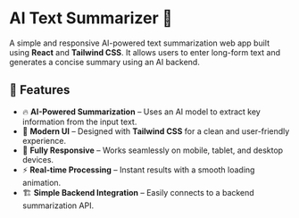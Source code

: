 # AI Text Summarizer 📝

A simple and responsive AI-powered text summarization web app built using **React** and **Tailwind CSS**. It allows users to enter long-form text and generates a concise summary using an AI backend.

## 🚀 Features

- 🔥 **AI-Powered Summarization** – Uses an AI model to extract key information from the input text.
- 🎨 **Modern UI** – Designed with **Tailwind CSS** for a clean and user-friendly experience.
- 📱 **Fully Responsive** – Works seamlessly on mobile, tablet, and desktop devices.
- ⚡ **Real-time Processing** – Instant results with a smooth loading animation.
- 🏗 **Simple Backend Integration** – Easily connects to a backend summarization API.
